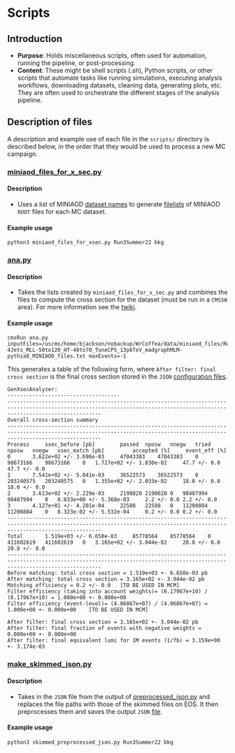 # Scripts

## Introduction
*	**Purpose**: Holds miscellaneous scripts, often used for automation, running the pipeline, or post-processing.
*	**Content**: These might be shell scripts (.sh), Python scripts, or other scripts that automate tasks like running simulations, executing analysis workflows, downloading datasets, cleaning data, generating plots, etc. They are often used to orchestrate the different stages of the analysis pipeline.

## Description of files
A description and example use of each file in the `scripts/` directory is described below, in the order that they would be used to process a new MC campaign.

### [miniaod_files_for_x_sec.py](https://github.com/UMN-CMS/WrCoffea/blob/simplify/scripts/miniaod_files_for_xsec.py) 
#### Description
* Uses a list of MINIAOD [dataset names](https://github.com/UMN-CMS/WrCoffea/blob/simplify/data/miniaod/Run3Summer22/Run3Summer22_bkg_datasets.txt) to generate [filelists](https://github.com/UMN-CMS/WrCoffea/tree/simplify/data/miniaod/Run3Summer22) of MINIAOD `ROOT` files for each MC dataset. 

#### Example usage
```
python3 miniaod_files_for_xsec.py Run3Summer22 bkg
```
### [ana.py](https://github.com/UMN-CMS/WrCoffea/blob/simplify/scripts/ana.py)

#### Description
* Takes the lists created by `miniaod_files_for_x_sec.py` and combines the files to compute the cross section for the dataset (must be run in a `CMSSW` area). For more information see the [twiki](https://twiki.cern.ch/twiki/bin/viewauth/CMS/HowToGenXSecAnalyzer#Running_the_GenXSecAnalyzer_on_a).

#### Example usage
```
cmsRun ana.py inputFiles=/uscms/home/bjackson/nobackup/WrCoffea/data/miniaod_files/Run3Summer22/DYto2L-4Jets_MLL-50to120_HT-40to70_TuneCP5_13p6TeV_madgraphMLM-pythia8_MINIAOD_files.txt maxEvents=-1
```
This generates a table of the following form, where `After filter: final cross section` is the final cross section stored in the `JSON` [configuration files](https://github.com/UMN-CMS/WrCoffea/blob/simplify/data/configs/Run3Summer22/Run3Summer22_bkg_cfg.json).
```------------------------------------
GenXsecAnalyzer:
------------------------------------
-------------------------------------------------------------------------------------------------------------------------------------------------------------------------- 
Overall cross-section summary 
--------------------------------------------------------------------------------------------------------------------------------------------------------------------------
Process		xsec_before [pb]		passed	nposw	nnegw	tried	nposw	nnegw 	xsec_match [pb]			accepted [%]	 event_eff [%]
0		3.622e+02 +/- 3.696e-03		47043383	47043383	0	98673166	98673166	0	1.727e+02 +/- 1.830e-02		47.7 +/- 0.0	47.7 +/- 0.0
1		7.541e+02 +/- 5.041e-03		36522573	36522573	0	203240575	203240575	0	1.355e+02 +/- 2.033e-02		18.0 +/- 0.0	18.0 +/- 0.0
2		3.613e+02 +/- 2.229e-03		2190020	2190020	0	98487994	98487994	0	8.033e+00 +/- 5.368e-03		2.2 +/- 0.0	2.2 +/- 0.0
3		4.127e+01 +/- 4.201e-04		22588	22588	0	11200884	11200884	0	8.323e-02 +/- 5.532e-04		0.2 +/- 0.0	0.2 +/- 0.0
-------------------------------------------------------------------------------------------------------------------------------------------------------------------------- 
Total		1.519e+03 +/- 6.650e-03		85778564	85778564	0	411602619	411602619	0	3.165e+02 +/- 3.044e-02		20.8 +/- 0.0	20.8 +/- 0.0
--------------------------------------------------------------------------------------------------------------------------------------------------------------------------
Before matching: total cross section = 1.519e+03 +- 6.650e-03 pb
After matching: total cross section = 3.165e+02 +- 3.044e-02 pb
Matching efficiency = 0.2 +/- 0.0   [TO BE USED IN MCM]
Filter efficiency (taking into account weights)= (6.17967e+10) / (6.17967e+10) = 1.000e+00 +- 0.000e+00
Filter efficiency (event-level)= (4.06867e+07) / (4.06867e+07) = 1.000e+00 +- 0.000e+00    [TO BE USED IN MCM]

After filter: final cross section = 3.165e+02 +- 3.044e-02 pb
After filter: final fraction of events with negative weights = 0.000e+00 +- 0.000e+00
After filter: final equivalent lumi for 1M events (1/fb) = 3.159e+00 +- 3.174e-03
```
### [make_skimmed_json.py](https://github.com/UMN-CMS/WrCoffea/blob/simplify/scripts/skimmed_preprocessed_json.py)
#### Description
* Takes in the `JSON` file from the output of [preprocessed_json.py](https://github.com/UMN-CMS/WrCoffea/blob/simplify/scripts/preprocessed_json.py) and replaces the file paths with those of the skimmed files on EOS. It then preprocesses them and saves the output `JSON` [file](https://github.com/UMN-CMS/WrCoffea/blob/simplify/data/jsons/Run3Summer22/Run3Summer22_bkg_skimmed.json).
#### Example usage
```
python3 skimmed_preprocessed_json.py Run3Summer22 bkg
```
